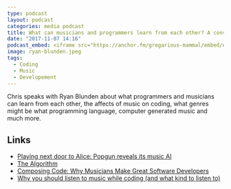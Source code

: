 ```yaml
---
type: podcast
layout: podcast
categories: media podcast
title: What can musicians and programmers learn from each other? A conversation with Ryan Blunden
date: "2017-11-07 14:16"
podcast_embed: <iframe src="https://anchor.fm/gregarious-mammal/embed/episodes/What-can-musicians-and-programmers-learn-from-each-other--A-conversation-with-Ryan-Blunden-e14p6a/a-a2io9c" height="102px" width="400px" frameborder="0" scrolling="no"></iframe>
image: ryan-blunden.jpeg
tags:
  - Coding
  - Music
  - Developement
---
```


Chris speaks with Ryan Blunden about what programmers and musicians can learn from each other, the affects of music on coding, what genres might be what programming language, computer generated music and much more.

## Links

- [Playing next door to Alice: Popgun reveals its music AI](https://musically.com/2017/06/30/playing-alice-popgun-music-ai/)
- [The Algorithm](https://en.wikipedia.org/wiki/The_Algorithm)
- [Composing Code: Why Musicians Make Great Software Developers](https://www.huffingtonpost.com/anthony-hughes/composing-code-why-musici_b_10714288.html)
- [Why you should listen to music while coding (and what kind to listen to)](https://jaxenter.com/why-you-should-listen-to-music-while-coding-and-what-kind-to-listen-to-108013.html)
